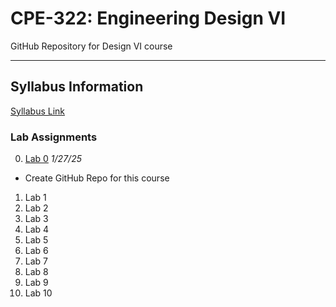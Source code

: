 # CPE-322: Engineering Design VI
GitHub Repository for Design VI course

---
## Syllabus Information
[Syllabus Link](https://sit.instructure.com/courses/77142)

### Lab Assignments
0. [Lab 0](https://github.com/rayringston/CPE-322/edit/main/README.md) *1/27/25*
  - Create GitHub Repo for this course
1. Lab 1
2. Lab 2
3. Lab 3
4. Lab 4
5. Lab 5
6. Lab 6
7. Lab 7
8. Lab 8
9. Lab 9
10. Lab 10
